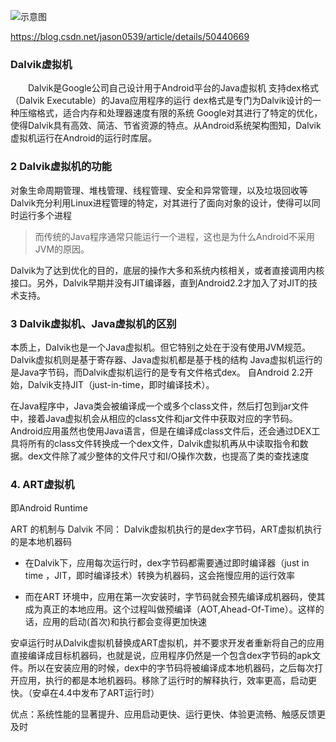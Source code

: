 
![示意图](https://upload-images.jianshu.io/upload_images/944365-1001d6f422cc62b6.png?imageMogr2/auto-orient/strip%7CimageView2/2/w/1240)


https://blog.csdn.net/jason0539/article/details/50440669


### Dalvik虚拟机

　　Dalvik是Google公司自己设计用于Android平台的Java虚拟机
支持dex格式（Dalvik Executable）的Java应用程序的运行
dex格式是专门为Dalvik设计的一种压缩格式，适合内存和处理器速度有限的系统
Google对其进行了特定的优化，使得Dalvik具有高效、简洁、节省资源的特点。从Android系统架构图知，Dalvik虚拟机运行在Android的运行时库层。

### 2 Dalvik虚拟机的功能
对象生命周期管理、堆栈管理、线程管理、安全和异常管理，以及垃圾回收等
Dalvik充分利用Linux进程管理的特定，对其进行了面向对象的设计，使得可以同时运行多个进程
>而传统的Java程序通常只能运行一个进程，这也是为什么Android不采用JVM的原因。

Dalvik为了达到优化的目的，底层的操作大多和系统内核相关，或者直接调用内核接口。另外，Dalvik早期并没有JIT编译器，直到Android2.2才加入了对JIT的技术支持。

### 3 Dalvik虚拟机、Java虚拟机的区别
本质上，Dalvik也是一个Java虚拟机。但它特别之处在于没有使用JVM规范。
Dalvik虚拟机则是基于寄存器、Java虚拟机都是基于栈的结构
Java虚拟机运行的是Java字节码，而Dalvik虚拟机运行的是专有文件格式dex。
自Android 2.2开始，Dalvik支持JIT（just-in-time，即时编译技术）。


在Java程序中，Java类会被编译成一个或多个class文件，然后打包到jar文件中，接着Java虚拟机会从相应的class文件和jar文件中获取对应的字节码。Android应用虽然也使用Java语言，但是在编译成class文件后，还会通过DEX工具将所有的class文件转换成一个dex文件，Dalvik虚拟机再从中读取指令和数据。dex文件除了减少整体的文件尺寸和I/O操作次数，也提高了类的查找速度

### 4. ART虚拟机
即Android Runtime

ART 的机制与 Dalvik 不同：
Dalvik虚拟机执行的是dex字节码，ART虚拟机执行的是本地机器码

- 在Dalvik下，应用每次运行时，dex字节码都需要通过即时编译器（just in time ，JIT，即时编译技术）转换为机器码，这会拖慢应用的运行效率

- 而在ART 环境中，应用在第一次安装时，字节码就会预先编译成机器码，使其成为真正的本地应用。这个过程叫做预编译（AOT,Ahead-Of-Time）。这样的话，应用的启动(首次)和执行都会变得更加快速

安卓运行时从Dalvik虚拟机替换成ART虚拟机，并不要求开发者重新将自己的应用直接编译成目标机器码，也就是说，应用程序仍然是一个包含dex字节码的apk文件。所以在安装应用的时候，dex中的字节码将被编译成本地机器码，之后每次打开应用，执行的都是本地机器码。移除了运行时的解释执行，效率更高，启动更快。（安卓在4.4中发布了ART运行时）




优点：系统性能的显著提升、应用启动更快、运行更快、体验更流畅、触感反馈更及时